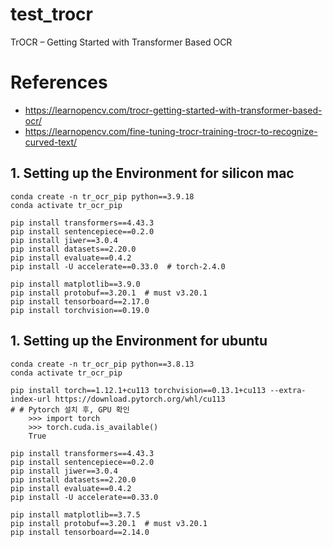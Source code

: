 # test_trocr
TrOCR – Getting Started with Transformer Based OCR

# References
* https://learnopencv.com/trocr-getting-started-with-transformer-based-ocr/
* https://learnopencv.com/fine-tuning-trocr-training-trocr-to-recognize-curved-text/

## 1. Setting up the Environment for silicon mac 
    conda create -n tr_ocr_pip python==3.9.18
    conda activate tr_ocr_pip
    
    pip install transformers==4.43.3
    pip install sentencepiece==0.2.0
    pip install jiwer==3.0.4
    pip install datasets==2.20.0
    pip install evaluate==0.4.2
    pip install -U accelerate==0.33.0  # torch-2.4.0

    pip install matplotlib==3.9.0
    pip install protobuf==3.20.1  # must v3.20.1
    pip install tensorboard==2.17.0
    pip install torchvision==0.19.0

## 1. Setting up the Environment for ubuntu 
    conda create -n tr_ocr_pip python==3.8.13
    conda activate tr_ocr_pip
    
    pip install torch==1.12.1+cu113 torchvision==0.13.1+cu113 --extra-index-url https://download.pytorch.org/whl/cu113
    # # Pytorch 설치 후, GPU 확인
        >>> import torch
        >>> torch.cuda.is_available()
        True

    pip install transformers==4.43.3
    pip install sentencepiece==0.2.0
    pip install jiwer==3.0.4
    pip install datasets==2.20.0
    pip install evaluate==0.4.2
    pip install -U accelerate==0.33.0

    pip install matplotlib==3.7.5
    pip install protobuf==3.20.1  # must v3.20.1
    pip install tensorboard==2.14.0
